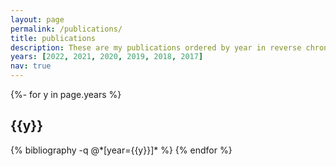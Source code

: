 ```yaml
---
layout: page
permalink: /publications/
title: publications
description: These are my publications ordered by year in reverse chronological order.
years: [2022, 2021, 2020, 2019, 2018, 2017]
nav: true
---
```

<!-- _pages/publications.md -->
<div class="publications">

{%- for y in page.years %}
  <h2 class="year">{{y}}</h2>
  {% bibliography -q @*[year={{y}}]* %}
{% endfor %}

</div>
